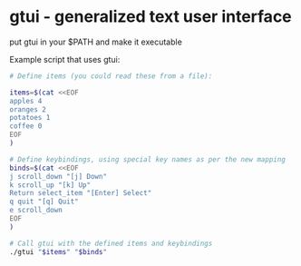 # gtui - generalized text user interface

put gtui in your $PATH and make it executable

Example script that uses gtui:
```bash
# Define items (you could read these from a file):

items=$(cat <<EOF
apples 4
oranges 2
potatoes 1
coffee 0
EOF
)

# Define keybindings, using special key names as per the new mapping
binds=$(cat <<EOF
j scroll_down "[j] Down"
k scroll_up "[k] Up"
Return select_item "[Enter] Select"
q quit "[q] Quit"
e scroll_down
EOF
)

# Call gtui with the defined items and keybindings
./gtui "$items" "$binds"
```
